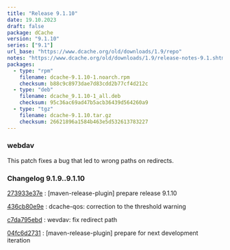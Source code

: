 ```yaml
---
title: "Release 9.1.10"
date: 19.10.2023
draft: false
package: dCache
version: "9.1.10"
series: ["9.1"]
url_base: "https://www.dcache.org/old/downloads/1.9/repo"
notes: "https://www.dcache.org/old/downloads/1.9/release-notes-9.1.shtml"
packages:
  - type: "rpm"
    filename: dcache-9.1.10-1.noarch.rpm
    checksum: b88c9c8973dae7d83cdd2b77cf4d212c
  - type: "deb"
    filename: dcache_9.1.10-1_all.deb
    checksum: 95c36ac69ad47b5acb36439d564260a9
  - type: "tgz"
    filename: dcache-9.1.10.tar.gz
    checksum: 26621896a1584b463e5d532613783227
---
```


### webdav

This patch fixes a bug that led to wrong paths on redirects.


### Changelog 9.1.9..9.1.10

<!-- git log 9.1.9..9.1.10 -no-merges -format='[%h](https://github.com/dcache/dcache/commit/%H)%n:   %s%n' -->

[273933e37e](https://github.com/dcache/dcache/commit/273933e37e2a696f2cc3f5f17d45cf3e4ca58e3a)
:   [maven-release-plugin] prepare release 9.1.10

[436cb80e9e](https://github.com/dcache/dcache/commit/436cb80e9e7b65bda8dc03a3e98552927fa3d4c7)
:   dcache-qos: correction to the threshold warning

[c7da795ebd](https://github.com/dcache/dcache/commit/c7da795ebda8139fec539e6051db86f22f9cd489)
:   wevdav: fix redirect path

[04fc6d2731](https://github.com/dcache/dcache/commit/04fc6d2731f90f0700f1ab2e1927f765d14fd69b)
:   [maven-release-plugin] prepare for next development iteration

